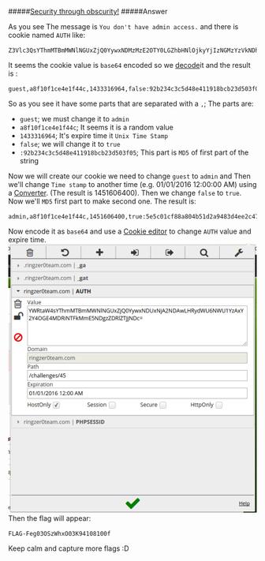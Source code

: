 #####[Security through obscurity!](http://ringzer0team.com/challenges/45)
#####Answer

As you see The message is `You don't have admin access.` and there is cookie named `AUTH` like:  
```
Z3Vlc3QsYThmMTBmMWNlNGUxZjQ0YywxNDMzMzE2OTY0LGZhbHNlOjkyYjIzNGMzYzVkNDhlNDExOTE4YmNiMjNkNTAzZjA1
```
It seems the cookie value is `base64` encoded so we [decode](http://ringzer0team.com/tool)it and the result is :  
```
guest,a8f10f1ce4e1f44c,1433316964,false:92b234c3c5d48e411918bcb23d503f05
```
So as you see it have some parts that are separated with a `,`; The parts are:  

* `guest`; we must change it to `admin`  
* `a8f10f1ce4e1f44c`; It seems it is a random value
* `1433316964`; It's expire time it `Unix Time Stamp`
* `false`; we will change it to `true`
* `:92b234c3c5d48e411918bcb23d503f05`; This part is `MD5` of first part of the string

Now we will create our cookie we need to change `guest` to `admin` and Then we'll change `Time stamp` to another time (e.g. 01/01/2016 12:00:00 AM) using a [Converter](:92b234c3c5d48e411918bcb23d503f05). (The result is 1451606400). Then we change `false` to `true`.  
Now we'll `MD5` first part to make second one. The result is:  
```
admin,a8f10f1ce4e1f44c,1451606400,true:5e5c01cf88a804b51d2a9483d4ee2c47
```
Now encode it as `base64` and use a [Cookie editor](https://www.google.com/search?safe=active&espv=2&q=Edit+cookie+extension&spell=1&sa=X&ei=BrJuVZfPDKPXyQOrj4GQCQ&ved=0CBoQvwUoAA&biw=1325&bih=657) to change `AUTH` value and expire time.
![change](edit.png)  
Then the flag will appear:  
```
FLAG-Feg03OSzWhxO03K94108100f
```

Keep calm and capture more flags :D
